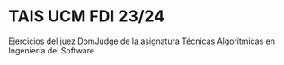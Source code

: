 # TAIS UCM FDI 23/24
Ejercicios del juez DomJudge de la asignatura Técnicas Algorítmicas en Ingeniería del Software
